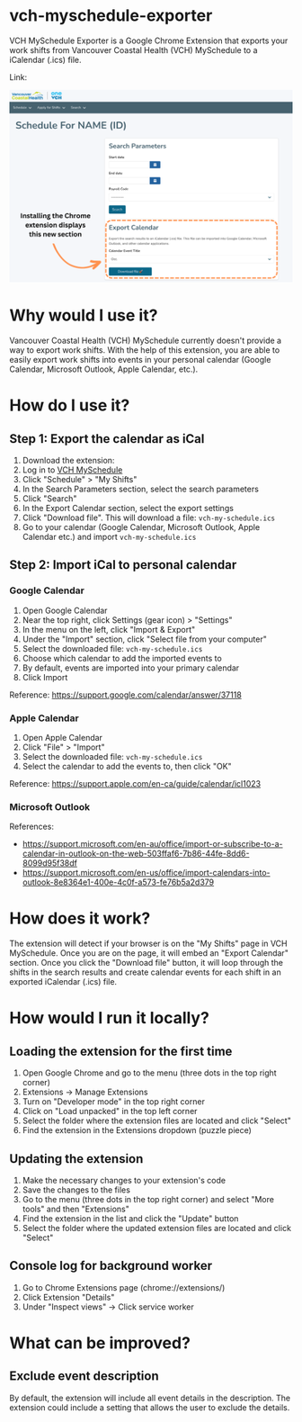 # vch-myschedule-exporter

VCH MySchedule Exporter is a Google Chrome Extension that exports your work shifts from Vancouver Coastal Health (VCH) MySchedule to a iCalendar (.ics) file. 

Link: <link>

![VCH MySchedule Exporter](./images/screenshot.png)

# Why would I use it?
Vancouver Coastal Health (VCH) MySchedule currently doesn't provide a way to export work shifts. With the help of this extension, you are able to easily export work shifts into events in your personal calendar (Google Calendar, Microsoft Outlook, Apple Calendar, etc.). 

# How do I use it?
## Step 1: Export the calendar as iCal
1. Download the extension: <link>
2. Log in to [VCH MySchedule](https://myschedule.vch.ca/employee/) 
3. Click "Schedule" > "My Shifts"
4. In the Search Parameters section, select the search parameters
5. Click "Search"
6. In the Export Calendar section, select the export settings
7. Click "Download file". This will download a file: `vch-my-schedule.ics`
8. Go to your calendar (Google Calendar, Microsoft Outlook, Apple Calendar etc.) and import `vch-my-schedule.ics`

## Step 2: Import iCal to personal calendar
### Google Calendar
1. Open Google Calendar
2. Near the top right, click Settings (gear icon) > "Settings"
3. In the menu on the left, click "Import & Export"
4. Under the "Import" section, click "Select file from your computer"
5. Select the downloaded file: `vch-my-schedule.ics`
6. Choose which calendar to add the imported events to
7. By default, events are imported into your primary calendar
8. Click Import

Reference: https://support.google.com/calendar/answer/37118

### Apple Calendar
1. Open Apple Calendar
2. Click "File" > "Import"
3. Select the downloaded file: `vch-my-schedule.ics`
4. Select the calendar to add the events to, then click "OK"

Reference: https://support.apple.com/en-ca/guide/calendar/icl1023

### Microsoft Outlook
References: 
- https://support.microsoft.com/en-au/office/import-or-subscribe-to-a-calendar-in-outlook-on-the-web-503ffaf6-7b86-44fe-8dd6-8099d95f38df
- https://support.microsoft.com/en-us/office/import-calendars-into-outlook-8e8364e1-400e-4c0f-a573-fe76b5a2d379

# How does it work?
The extension will detect if your browser is on the "My Shifts" page in VCH MySchedule. Once you are on the page, it will embed an "Export Calendar" section. Once you click the "Download file" button, it will loop through the shifts in the search results and create calendar events for each shift in an exported iCalendar (.ics) file.

# How would I run it locally?
## Loading the extension for the first time
1. Open Google Chrome and go to the menu (three dots in the top right corner)
2. Extensions -> Manage Extensions
3. Turn on "Developer mode" in the top right corner
4. Click on "Load unpacked" in the top left corner
5. Select the folder where the extension files are located and click "Select"
6. Find the extension in the Extensions dropdown (puzzle piece)

## Updating the extension
1. Make the necessary changes to your extension's code
2. Save the changes to the files
3. Go to the menu (three dots in the top right corner) and select "More tools" and then "Extensions"
4. Find the extension in the list and click the "Update" button
5. Select the folder where the updated extension files are located and click "Select"

## Console log for background worker
1. Go to Chrome Extensions page (chrome://extensions/)
2. Click Extension "Details"
3. Under "Inspect views" -> Click service worker

# What can be improved?
## Exclude event description
By default, the extension will include all event details in the description. The extension could include a setting that allows the user to exclude the details.
